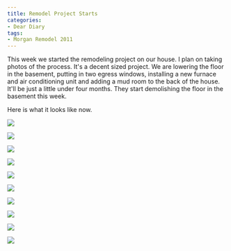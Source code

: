 ```yaml
---
title: Remodel Project Starts
categories:
- Dear Diary
tags:
- Morgan Remodel 2011
---
```


This week we started the remodeling project on our house. I plan on taking photos of the process. It's a decent sized project. We are lowering the floor in the basement, putting in two egress windows, installing a new furnace and air conditioning unit and adding a mud room to the back of the house. It'll be just a little under four months. They start demolishing the floor in the basement this week.

Here is what it looks like now.

![](/assets/posts/2011/morgan-remodel/start/20110606-191447-0001.jpg)

![](/assets/posts/2011/morgan-remodel/start/20110606-191457-0001.jpg)

![](/assets/posts/2011/morgan-remodel/start/20110606-191529-0001.jpg)

![](/assets/posts/2011/morgan-remodel/start/20110606-191602-0001.jpg)

![](/assets/posts/2011/morgan-remodel/start/20110606-191628-0001.jpg)

![](/assets/posts/2011/morgan-remodel/start/20110606-191654-0001.jpg)

![](/assets/posts/2011/morgan-remodel/start/20110606-191710-0001.jpg)

![](/assets/posts/2011/morgan-remodel/start/20110606-191726-0001.jpg)

![](/assets/posts/2011/morgan-remodel/start/20110606-191743-0001.jpg)

![](/assets/posts/2011/morgan-remodel/start/20110606-191758-0001.jpg)

